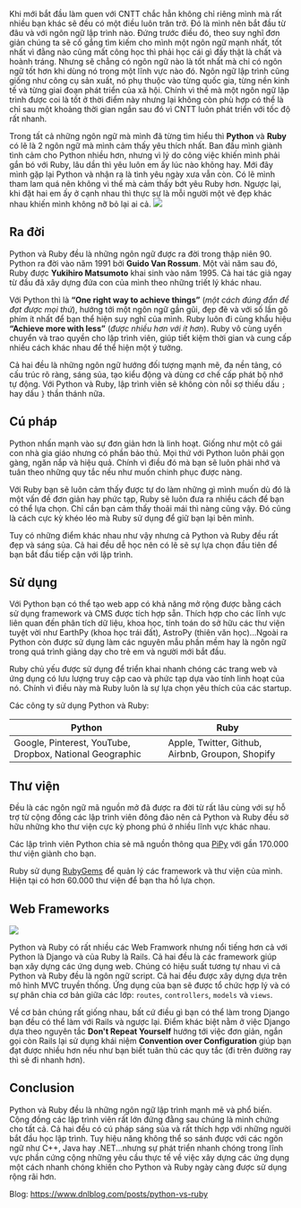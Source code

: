Khi mới bắt đầu làm quen với CNTT chắc hẳn không chỉ riêng mình mà rất nhiều bạn khác sẽ đều có một điều luôn trăn trở. Đó là mình nên bắt đầu từ đâu và với ngôn ngữ lập trình nào. Đứng trước điều đó, theo suy nghĩ đơn giản chúng ta sẽ cố gắng tìm kiếm cho mình một ngôn ngữ mạnh nhất, tốt nhất vì đằng nào cũng mất công học thì phải học cái gì đấy thật là chất và hoành tráng. Nhưng sẽ chẳng có ngôn ngữ nào là tốt nhất mà chỉ có ngôn ngữ tốt hơn khi dùng nó trong một lĩnh vực nào đó. Ngôn ngữ lập trình cũng giống như công cụ sản xuất, nó phụ thuộc vào từng quốc gia, từng nền kinh tế và từng giai đoạn phát triển của xã hội. Chính vì thế mà một ngôn ngữ lập trình được coi là tốt ở thời điểm này nhưng lại không còn phù hợp có thể là chỉ sau một khoảng thời gian ngắn sau đó vì CNTT luôn phát triển với tốc độ rất nhanh.

Trong tất cả những ngôn ngữ mà mình đã từng tìm hiểu thì **Python** và **Ruby** có lẽ là 2 ngôn ngữ mà mình cảm thấy yêu thích nhất. Ban đầu mình giành tình cảm cho Python nhiều hơn, nhưng vì lý do công việc khiến mình phải gắn bó với Ruby, lâu dần thì yêu luôn em ấy lúc nào không hay. Mới đây mình gặp lại Python và nhận ra là tình yêu ngày xưa vẫn còn. Có lẽ mình tham lam quá nên không vì thế mà cảm thấy bớt yêu Ruby hơn. Ngược lại, khi đặt hai em ấy ở cạnh nhau thì thực sự là mỗi người một vẻ đẹp khác nhau khiến mình không nỡ bỏ lại ai cả.
![](https://images.viblo.asia/1edb1473-7660-4cdd-85c1-33ddb8a91933.png)
## Ra đời
Python và Ruby đều là những ngôn ngữ được ra đời trong thập niên 90. Python ra đời vào năm 1991 bởi **Guido Van Rossum**. Một vài năm sau đó, Ruby được **Yukihiro Matsumoto** khai sinh vào năm 1995. Cả hai tác giả ngay từ đầu đã xây dựng đứa con của mình theo những triết lý khác nhau.

Với Python thì là **“One right way to achieve things”**  (*một cách đúng đắn để đạt được mọi thứ*), hướng tới một ngôn ngữ gần gũi, đẹp đẽ và với số lần gõ phím ít nhất để bạn thể hiện suy nghĩ của mình. Ruby luôn đi cùng khẩu hiệu **“Achieve more with less”** (*được nhiều hơn với ít hơn*). Ruby vô cùng uyển chuyển và trao quyền cho lập trình viên, giúp tiết kiệm thời gian và cung cấp nhiều cách khác nhau để thể hiện một ý tưởng.

Cả hai đều là những ngôn ngữ hướng đối tượng mạnh mẽ, đa nền tảng, có cấu trúc rõ ràng, sáng sủa, tạo kiểu động và dùng cơ chế cấp phát bộ nhớ tự động. Với Python và Ruby, lập trình viên sẽ không còn nỗi sợ thiếu dấu `;` hay dấu `}` thần thánh nữa.
## Cú pháp
Python nhấn mạnh vào sự đơn giản hơn là linh hoạt. Giống như một cô gái con nhà gia giáo nhưng có phần bảo thủ. Mọi thứ với Python luôn phải gọn gàng, ngăn nắp và hiệu quả. Chính vì điều đó mà bạn sẽ luôn phải nhớ và tuân theo những quy tắc nếu như muốn chinh phục được nàng.

Với Ruby bạn sẽ luôn cảm thấy được tự do làm những gì mình muốn dù đó là một vấn đề đơn giản hay phức tạp, Ruby sẽ luôn đưa ra nhiều cách để bạn có thể lựa chọn. Chỉ cần bạn cảm thấy thoải mái thì nàng cũng vậy. Đó cũng là cách cực kỳ khéo léo mà Ruby sử dụng để giữ bạn lại bên mình.

Tuy có những điểm khác nhau như vậy nhưng cả Python và Ruby đều rất đẹp và sáng sủa. Cả hai đều dễ học nên có lẽ sẽ sự lựa chọn đầu tiên để bạn bắt đầu tiếp cận với lập trình.
## Sử dụng
Với Python bạn có thể tạo web app có khả năng mở rộng được bằng cách sử dụng framework và CMS được tích hợp sẵn. Thích hợp cho các lĩnh vực liên quan đến phân tích dữ liệu, khoa học, tính toán do sở hữu các thư viện tuyệt vời như EarthPy (khoa học trái đất), AstroPy (thiên văn học)...Ngoài ra Python còn được sử dụng làm các nguyên mẫu phần mềm hay là ngôn ngữ trong quá trình giảng dạy cho trẻ em và người mới bắt đầu.

Ruby chủ yếu được sử dụng để triển khai nhanh chóng các trang web và ứng dụng có lưu lượng truy cập cao và phức tạp dựa vào tính linh hoạt của nó. Chính vì điều này mà Ruby luôn là sự lựa chọn yêu thích của các startup.

Các công ty sử dụng Python và Ruby:

| Python | Ruby |
| -------- | -------- |
| Google, Pinterest, YouTube, Dropbox, National Geographic| Apple, Twitter, Github, Airbnb, Groupon, Shopify|
## Thư viện
Đều là các ngôn ngữ mã nguồn mở đã được ra đời từ rất lâu cùng với sự hỗ trợ từ cộng đồng các lập trình viên đông đảo nên cả Python và Ruby đều sở hữu những kho thư viện cực kỳ phong phú ở nhiều lĩnh vực khác nhau.

Các lập trình viên Python chia sẻ mã nguồn thông qua [PiPy](https://pypi.org/) với gần 170.000 thư viện giành cho bạn.

Ruby sử dụng [RubyGems](https://rubygems.org/) để quản lý các framework và thư viện của mình. Hiện tại có hơn 60.000 thư viện để bạn tha hồ lựa chọn.
## Web Frameworks
![](https://images.viblo.asia/1e61e150-cbb0-4bb1-af2e-2a55df24e4c6.jpeg)

Python và Ruby có rất nhiều các Web Framwork nhưng nổi tiếng hơn cả với Python là Django và của Ruby là Rails. Cả hai đều là các framework giúp bạn xây dựng các ứng dụng web. Chúng có hiệu suất tương tự nhau vì cả Python và Ruby đều là ngôn ngữ script. Cả hai đều được xây dựng dựa trên mô hình MVC truyền thống. Ứng dụng của bạn sẽ được tổ chức hợp lý và có sự phân chia cơ bản giữa các lớp: `routes`, `controllers`, `models` và `views`.

Về cơ bản chúng rất giống nhau, bất cứ điều gì bạn có thể làm trong  Django bạn đều có thể làm với Rails và ngược lại. Điểm khác biệt nằm ở  việc Django dựa theo nguyên tắc **Don't Repeat Yourself** hướng tới việc đơn giản, ngắn gọi còn Rails lại sử dụng khái niệm **Convention over Configuration** giúp bạn đạt được nhiều hơn nếu như bạn biết tuân thủ các quy tắc (đi trên đường ray thì sẽ đi nhanh hơn).
## Conclusion
Python và Ruby đều là những ngôn ngữ lập trình mạnh mẽ và phổ biến. Cộng đồng các lập trình viên rất lớn đứng đằng sau chúng là minh chứng cho tất cả. Cả hai đều có cú pháp sáng sủa và rất thích hợp với những người bắt đầu học lập trình. Tuy hiệu năng không thể so sánh được với các ngôn ngữ như C++, Java hay .NET...nhưng sự phát triển nhanh chóng trong lĩnh vực phần cứng cộng những yêu cầu thực tế về việc xây dựng các ứng dụng một cách nhanh chóng khiến cho Python và Ruby ngày càng được sử dụng rộng rãi hơn.

Blog: https://www.dnlblog.com/posts/python-vs-ruby